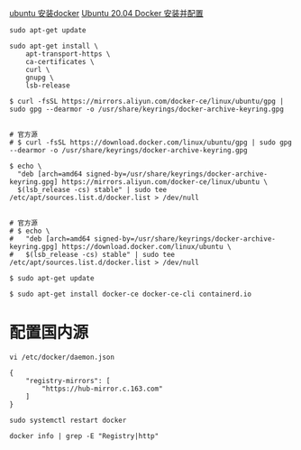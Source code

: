 [ubuntu 安装docker](https://yeasy.gitbook.io/docker_practice/install/ubuntu)
[Ubuntu 20.04 Docker 安装并配置](https://www.cnblogs.com/yahuian/p/ubuntu-2004-docker.html)

```
sudo apt-get update

sudo apt-get install \
    apt-transport-https \
    ca-certificates \
    curl \
    gnupg \
    lsb-release
```

```
$ curl -fsSL https://mirrors.aliyun.com/docker-ce/linux/ubuntu/gpg | sudo gpg --dearmor -o /usr/share/keyrings/docker-archive-keyring.gpg


# 官方源
# $ curl -fsSL https://download.docker.com/linux/ubuntu/gpg | sudo gpg --dearmor -o /usr/share/keyrings/docker-archive-keyring.gpg
```

```shell
$ echo \
  "deb [arch=amd64 signed-by=/usr/share/keyrings/docker-archive-keyring.gpg] https://mirrors.aliyun.com/docker-ce/linux/ubuntu \
  $(lsb_release -cs) stable" | sudo tee /etc/apt/sources.list.d/docker.list > /dev/null


# 官方源
# $ echo \
#   "deb [arch=amd64 signed-by=/usr/share/keyrings/docker-archive-keyring.gpg] https://download.docker.com/linux/ubuntu \
#   $(lsb_release -cs) stable" | sudo tee /etc/apt/sources.list.d/docker.list > /dev/null
```

```
$ sudo apt-get update

$ sudo apt-get install docker-ce docker-ce-cli containerd.io
```


# 配置国内源
```shell
vi /etc/docker/daemon.json
```

```shell
{
	"registry-mirrors": [
		"https://hub-mirror.c.163.com"
	]
}
```

```shell
sudo systemctl restart docker
```

```shell
docker info | grep -E "Registry|http"
```